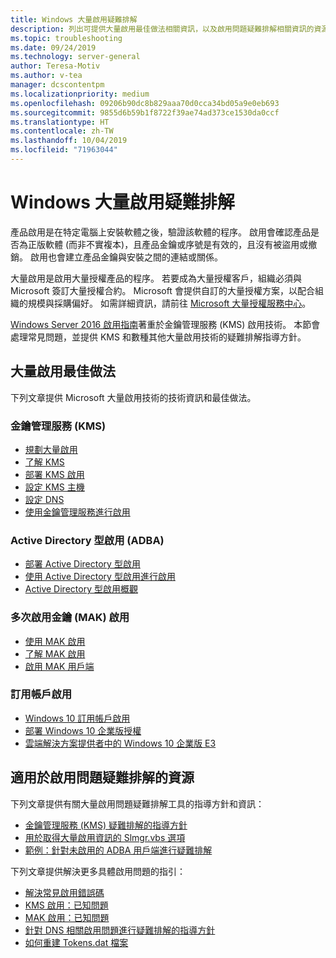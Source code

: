 ```yaml
---
title: Windows 大量啟用疑難排解
description: 列出可提供大量啟用最佳做法相關資訊，以及啟用問題疑難排解相關資訊的資源
ms.topic: troubleshooting
ms.date: 09/24/2019
ms.technology: server-general
author: Teresa-Motiv
ms.author: v-tea
manager: dcscontentpm
ms.localizationpriority: medium
ms.openlocfilehash: 09206b90dc8b829aaa70d0cca34bd05a9e0eb693
ms.sourcegitcommit: 9855d6b59b1f8722f39ae74ad373ce1530da0ccf
ms.translationtype: HT
ms.contentlocale: zh-TW
ms.lasthandoff: 10/04/2019
ms.locfileid: "71963044"
---
```

# <a name="troubleshooting-windows-volume-activation"></a>Windows 大量啟用疑難排解

產品啟用是在特定電腦上安裝軟體之後，驗證該軟體的程序。 啟用會確認產品是否為正版軟體 (而非不實複本)，且產品金鑰或序號是有效的，且沒有被盜用或撤銷。 啟用也會建立產品金鑰與安裝之間的連結或關係。

大量啟用是啟用大量授權產品的程序。 若要成為大量授權客戶，組織必須與 Microsoft 簽訂大量授權合約。 Microsoft 會提供自訂的大量授權方案，以配合組織的規模與採購偏好。 如需詳細資訊，請前往 [Microsoft 大量授權服務中心](https://www.microsoft.com/Licensing/servicecenter/default.aspx)。

[Windows Server 2016 啟用指南](server-2016-activation.md)著重於金鑰管理服務 (KMS) 啟用技術。 本節會處理常見問題，並提供 KMS 和數種其他大量啟用技術的疑難排解指導方針。

## <a name="best-practices-for-volume-activation"></a>大量啟用最佳做法

下列文章提供 Microsoft 大量啟用技術的技術資訊和最佳做法。

### <a name="key-management-service-kms"></a>金鑰管理服務 (KMS)

- [規劃大量啟用](https://docs.microsoft.com/windows/deployment/volume-activation/plan-for-volume-activation-client)
- [了解 KMS](https://docs.microsoft.com/previous-versions/tn-archive/ff793434(v=technet.10))
- [部署 KMS 啟用](https://docs.microsoft.com/previous-versions/tn-archive/ff793409%28v=technet.10%29)
- [設定 KMS 主機](https://docs.microsoft.com/previous-versions/tn-archive/ff793407%28v%3dtechnet.10%29)
- [設定 DNS](https://docs.microsoft.com/previous-versions/tn-archive/ff793405%28v%3dtechnet.10%29)
- [使用金鑰管理服務進行啟用](https://docs.microsoft.com/windows/deployment/volume-activation/activate-using-key-management-service-vamt)

### <a name="active-directory-based-activation-adba"></a>Active Directory 型啟用 (ADBA)

- [部署 Active Directory 型啟用](https://docs.microsoft.com/previous-versions/windows/it-pro/windows-server-2012-r2-and-2012/dn502534%28v%3Dws.11%29)
- [使用 Active Directory 型啟用進行啟用](https://docs.microsoft.com/windows/deployment/volume-activation/activate-using-active-directory-based-activation-client)
- [Active Directory 型啟用概觀](https://docs.microsoft.com/windows/deployment/volume-activation/active-directory-based-activation-overview)

### <a name="multiple-activation-key-mak-activation"></a>多次啟用金鑰 (MAK) 啟用

- [使用 MAK 啟用](https://docs.microsoft.com/previous-versions/tn-archive/ff793438%28v=technet.10%29)
- [了解 MAK 啟用](https://docs.microsoft.com/previous-versions/tn-archive/ff793435%28v%3dtechnet.10%29)
- [啟用 MAK 用戶端](https://docs.microsoft.com/previous-versions/tn-archive/ff793398%28v%3dtechnet.10%29)

### <a name="subscription-activation"></a>訂用帳戶啟用

- [Windows 10 訂用帳戶啟用](https://docs.microsoft.com/windows/deployment/windows-10-subscription-activation)
- [部署 Windows 10 企業版授權](https://docs.microsoft.com/windows/deployment/deploy-enterprise-licenses)
- [雲端解決方案提供者中的 Windows 10 企業版 E3](https://docs.microsoft.com/windows/deployment/windows-10-enterprise-e3-overview)

## <a name="resources-for-troubleshooting-activation-issues"></a>適用於啟用問題疑難排解的資源

下列文章提供有關大量啟用問題疑難排解工具的指導方針和資訊：

- [金鑰管理服務 (KMS) 疑難排解的指導方針](activation-troubleshoot-kms-general.md)
- [用於取得大量啟用資訊的 Slmgr.vbs 選項](activation-slmgr-vbs-options.md)
- [範例：針對未啟用的 ADBA 用戶端進行疑難排解](activation-troubleshoot-adba-clients.md)

下列文章提供解決更多具體啟用問題的指引：

- [解決常見啟用錯誤碼](activation-error-codes.md)
- [KMS 啟用：已知問題](activation-troubleshoot-KMS-issues.md)
- [MAK 啟用：已知問題](activation-troubleshoot-MAK-issues.md)
- [針對 DNS 相關啟用問題進行疑難排解的指導方針](common-troubleshooting-procedures-kms-dns.md)
- [如何重建 Tokens.dat 檔案](activation-rebuild-tokens-dat-file.md)
